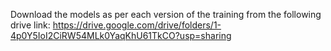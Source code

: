 Download the models as per each version of the training from the following drive link:
https://drive.google.com/drive/folders/1-4p0Y5IoI2CiRW54MLk0YaqKhU61TkCO?usp=sharing